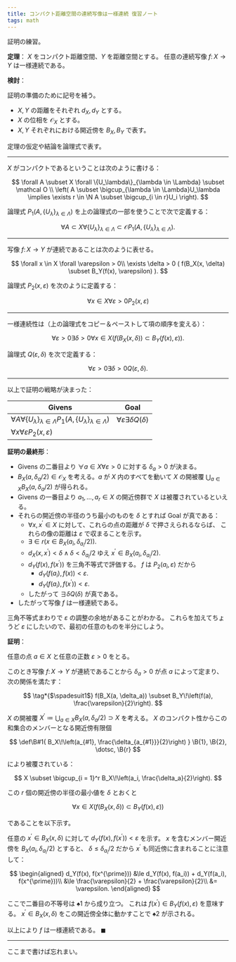 ```yaml
---
title: コンパクト距離空間の連続写像は一様連続 復習ノート
tags: math
---
```


証明の練習。

**定理**：
$X$ をコンパクト距離空間、$Y$ を距離空間とする。
任意の連続写像 $f\colon X \longrightarrow Y$ は一様連続である。

**検討**：

証明の準備のために記号を補う。

* $X, Y$ の距離をそれぞれ $d_X, d_Y$ とする。
* $X$ の位相を $\mathcal O_X$ とする。
* $X, Y$ それぞれにおける開近傍を $B_X, B_Y$ で表す。

定理の仮定や結論を論理式で表す。

----

$X$ がコンパクトであるということは次のように書ける：

$$
\forall A \subset X \forall \{U_\lambda\}_{\lambda \in \Lambda} \subset \mathcal O
\\
\left(
    A \subset \bigcup_{\lambda \in \Lambda}U_\lambda
    \implies
    \exists r \in \N A \subset \bigcup_{i \in r}U_i
\right).
$$

論理式 $P_1(A,\lbrace U_\lambda\rbrace_{\lambda \in \Lambda})$
を上の論理式の一部を使うことで次で定義する：

$$
\forall A \subset X \forall \{U_\lambda\}_{\lambda \in \Lambda} \subset \mathcal O
P_1(A,\lbrace U_\lambda\rbrace_{\lambda \in \Lambda}).
$$

----

写像 $f\colon X \longrightarrow Y$ が連続であることは次のように表せる。

$$
\forall x \in X \forall \varepsilon > 0\\
\exists \delta > 0 (
    f(B_X(x, \delta) \subset B_Y(f(x), \varepsilon)
).
$$

論理式 $P_2(x, \varepsilon)$ を次のように定義する：

$$
\forall x \in X \forall \varepsilon > 0 P_2(x, \varepsilon)
$$

----

一様連続性は（上の論理式をコピー＆ペーストして項の順序を変える）：

$$
\forall \varepsilon > 0 \exists \delta > 0 \forall x \in X(
    f(B_X(x, \delta)) \subset B_Y(f(x), \varepsilon)
).
$$

論理式 $Q(\varepsilon, \delta)$ を次で定義する：

$$
\forall \varepsilon > 0 \exists \delta > 0 Q(\varepsilon, \delta).
$$

----

以上で証明の戦略が決まった：

| Givens | Goal |
| ------ | ---- |
| $\forall A \forall \lbrace U_\lambda\rbrace_{\lambda \in \Lambda} P_1(A, \lbrace U_\lambda\rbrace_{\lambda \in \Lambda})$ | $\forall \varepsilon \exists \delta Q(\delta)$ |
| $\forall x \forall \varepsilon P_2(x, \varepsilon)$ | |

**証明の最終形**：

* Givens の二番目より $\forall a \in X \forall \varepsilon > 0$ に対する
  $\delta_a > 0$ が決まる。
* $B_X(a, \delta_a/2) \in \mathcal O_X$ を考える。$a$ が $X$ 内のすべてを動いて $X$ の開被覆
  $\bigcup_{a \in X} B_X(a, \delta_a/2)$ が得られる。
* Givens の一番目より $a_1, \dotsc, a_r \in X$ の開近傍群で $X$ は被覆されているといえる。
* それらの開近傍の半径のうち最小のものを $\delta$ とすれば
  Goal が真である：
  * $\forall x, x^{\prime} \in X$ に対して、これらの点の距離が $\delta$ で押さえられるならば、
    これらの像の距離は $\varepsilon$ で収まることを示す。
  * $\exists \in r (x \in B_X(a_i, \delta_{a_i}/2)).$
  * $d_X(x, x^{\prime}) < \delta \land \delta < \delta_{a_i}/2$ ゆえ $x^\prime \in B_X(a_i, \delta_{a_i}/2).$
  * $d_Y(f(x), f(x^{\prime}))$ を三角不等式で評価する。
    $f$ は $P_2(a_i, \varepsilon)$ だから
    * $d_Y(f(a_i), f(x)) < \varepsilon.$
    * $d_Y(f(a_i), f(x^{\prime})) < \varepsilon.$
  * したがって $\exists \delta Q(\delta)$ が真である。
* したがって写像 $f$ は一様連続である。

三角不等式まわりで $\varepsilon$ の調整の余地があることがわかる。
これらを加えてちょうど $\varepsilon$ にしたいので、最初の任意のものを半分にしよう。

**証明**：

任意の点 $a \in X$ と任意の正数 $\varepsilon > 0$ をとる。

このとき写像 $f\colon X \longrightarrow Y$ が連続であることから
$\delta_a > 0$ が点 $a$ によって定まり、次の関係を満たす：

$$
\tag*{$\spadesuit1$}
f(B_X(a, \delta_a)) \subset B_Y\!\left(f(a), \frac{\varepsilon}{2}\right).
$$

$X$ の開被覆 $X^\prime \coloneqq \bigcup_{a \in X}B_X(a, \delta_a/2) \supset X$ を考える。
$X$ のコンパクト性からこの和集合のメンバーとなる開近傍有限個

$$
\def\B#1{ B_X\!\left(a_{#1}, \frac{\delta_{a_{#1}}}{2}\right) }
\B{1}, \B{2}, \dotsc, \B{r}
$$

により被覆されている：

$$
X \subset \bigcup_{i = 1}^r B_X\!\left(a_i, \frac{\delta_a}{2}\right).
$$

この $r$ 個の開近傍の半径の最小値を $\delta$ とおくと

$$
\tag*{$\spadesuit2$}
\forall x \in X(f(B_X(x, \delta)) \subset B_Y(f(x), \varepsilon))
$$

であることを以下示す。

任意の $x^{\prime} \in B_X(x, \delta)$ に対して $d_Y(f(x), f(x^{\prime})) \lt \varepsilon$ を示す。
$x$ を含むメンバー開近傍を $B_X(a_i, \delta_{a_i}/2)$ とすると、
$\delta \le \delta_{a_i}/2$ だから $x^{\prime}$ も同近傍に含まれることに注意して：

$$
\begin{aligned}
d_Y(f(x), f(x^{\prime}))
&\le d_Y(f(x), f(a_i)) + d_Y(f(a_i), f(x^{\prime}))\\
&\le \frac{\varepsilon}{2} + \frac{\varepsilon}{2}\\
&= \varepsilon.
\end{aligned}
$$

ここで二番目の不等号は $\spadesuit1$ から成り立つ。
これは $f(x^{\prime}) \in B_Y(f(x), \varepsilon)$ を意味する。
$x^{\prime} \in B_X(x, \delta)$ をこの開近傍全体に動かすことで
$\spadesuit2$ が示される。

以上により $f$ は一様連続である。
$\blacksquare$

----

ここまで書けば忘れまい。

